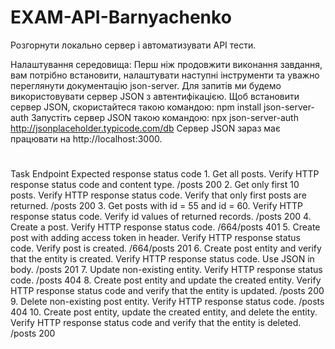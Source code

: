 # EXAM-API-Barnyachenko

Розгорнути локально сервер і автоматизувати API тести.


Налаштування середовища:
Перш ніж продовжити виконання завдання, вам потрібно встановити, налаштувати наступні інструменти та уважно переглянути документацію json-server.
Для запитів ми будемо використовувати сервер JSON з автентифікацією. 
Щоб встановити сервер JSON, скористайтеся такою командою:
npm install json-server-auth
Запустіть сервер JSON такою командою:
npx json-server-auth http://jsonplaceholder.typicode.com/db
Сервер JSON зараз має працювати на http://localhost:3000.


 #
 Task
 Endpoint
 Expected response status code
 1.
 Get all posts. Verify HTTP response status code and content type.
 /posts
 200
2.
Get only first 10 posts. Verify HTTP response status code. Verify that only first posts are returned.
/posts
 200
3.
Get posts with id = 55 and id = 60. Verify HTTP response status code. Verify id values of returned records.
/posts
 200
4.
Create a post. Verify HTTP response status code.
/664/posts
 401
5.
Create post with adding access token in header. Verify HTTP response status code. Verify post is created.
/664/posts
 201
6.
Create post entity and verify that the entity is created. Verify HTTP response status code. Use JSON in body.
/posts
 201
7.
Update non-existing entity. Verify HTTP response status code.
/posts
 404
8.
Create post entity and update the created entity. Verify HTTP response status code and verify that the entity is updated.
/posts
 200
9.
Delete non-existing post entity. Verify HTTP response status code.
/posts
 404
10.
Create post entity, update the created entity, and delete the entity. Verify HTTP response status code and verify that the entity is deleted.
/posts
 200

